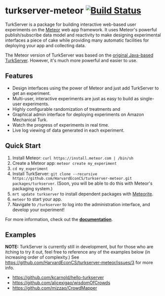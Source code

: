 turkserver-meteor [![Build Status](https://travis-ci.org/HarvardEconCS/turkserver-meteor.svg)](https://travis-ci.org/HarvardEconCS/turkserver-meteor)
=================

TurkServer is a package for building interactive web-based user experiments on the [Meteor](http://www.meteor.com/) web app framework. It uses Meteor's powerful publish/subscribe data model and reactivity to make designing experimental interfaces a piece of cake while providing many automatic facilities for deploying your app and collecting data.

The Meteor version of TurkServer was based on the [original Java-based TurkServer](https://github.com/HarvardEconCS/TurkServer). However, it's much more powerful and easier to use.

## Features

- Design interfaces using the power of Meteor and just add TurkServer to get an experiment.
- Multi-user, interactive experiments are just as easy to build as single-user experiments.
- Highly configurable randomization of treatments and
- Graphical admin interface for deploying experiments on Amazon Mechanical Turk.
- Watch the progress of experiments in real time.
- Live log viewing of data generated in each experiment.

## Quick Start

1. Install Meteor: `curl https://install.meteor.com | /bin/sh`
2. Create a Meteor app: `meteor create my_experiment`
3. `cd my_experiment`
4. Install TurkServer: `git clone --recursive https://github.com/HarvardEconCS/turkserver-meteor.git packages/turkserver`. (Soon, you will be able to do this with Meteor's packaging system.)
5. `mrt update turkserver` to install dependent packages with [Meteorite](https://github.com/oortcloud/meteorite).
6. `meteor` to start your app.
7. Navigate to `/turkserver` to log into the administration interface, and develop your experiment!

For more information, check out the **[documentation](https://turkserver.meteor.com)**.

## Examples

**NOTE:** TurkServer is currently still in development, but for those who are itching to try it out, feel free to reference any of the examples below (in increasing order of complexity.) See https://github.com/HarvardEconCS/turkserver-meteor/issues/3 for more info.

- https://github.com/kcarnold/hello-turkserver
- https://github.com/alicexigao/wisdomOfCrowds
- https://github.com/mizzao/CrowdMapper

